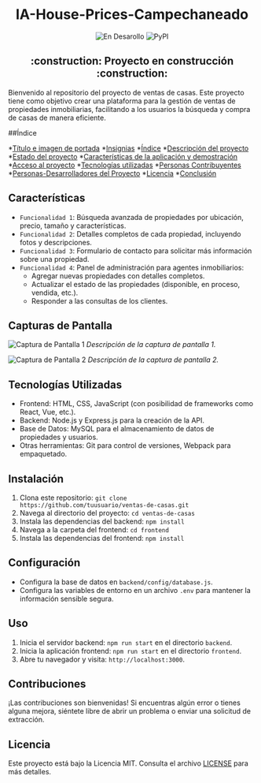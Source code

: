 <h1 align="center"> IA-House-Prices-Campechaneado </h1> 





<div align="center">
  
![En Desarollo](https://img.shields.io/badge/STATUS-EN%20DESAROLLO-green)
![PyPI](https://img.shields.io/pypi/v/customtkinter)

</div>

<h2 align="center">
:construction: Proyecto en construcción :construction:
</h2>

Bienvenido al repositorio del proyecto de ventas de casas. Este proyecto tiene como objetivo crear una plataforma para la gestión de ventas de propiedades inmobiliarias, facilitando a los usuarios la búsqueda y compra de casas de manera eficiente.


##Índice

*[Título e imagen de portada](#Título-e-imagen-de-portada)
*[Insignias](#insignias)
*[Índice](#índice)
*[Descripción del proyecto](#descripción-del-proyecto)
*[Estado del proyecto](#Estado-del-proyecto)
*[Características de la aplicación y demostración](#Características-de-la-aplicación-y-demostración)
*[Acceso al proyecto](#acceso-proyecto)
*[Tecnologías utilizadas](#tecnologías-utilizadas)
*[Personas Contribuyentes](#personas-contribuyentes)
*[Personas-Desarrolladores del Proyecto](#personas-desarrolladores)
*[Licencia](#licencia)
*[Conclusión](#conclusión)


## Características

- `Funcionalidad 1`: Búsqueda avanzada de propiedades por ubicación, precio, tamaño y características.
- `Funcionalidad 2`: Detalles completos de cada propiedad, incluyendo fotos y descripciones.
- `Funcionalidad 3`: Formulario de contacto para solicitar más información sobre una propiedad.
- `Funcionalidad 4`: Panel de administración para agentes inmobiliarios:
  - Agregar nuevas propiedades con detalles completos.
  - Actualizar el estado de las propiedades (disponible, en proceso, vendida, etc.).
  - Responder a las consultas de los clientes.

## Capturas de Pantalla

![Captura de Pantalla 1](screenshots/screenshot1.png)
*Descripción de la captura de pantalla 1.*

![Captura de Pantalla 2](screenshots/screenshot2.png)
*Descripción de la captura de pantalla 2.*

## Tecnologías Utilizadas

- Frontend: HTML, CSS, JavaScript (con posibilidad de frameworks como React, Vue, etc.).
- Backend: Node.js y Express.js para la creación de la API.
- Base de Datos: MySQL para el almacenamiento de datos de propiedades y usuarios.
- Otras herramientas: Git para control de versiones, Webpack para empaquetado.

## Instalación

1. Clona este repositorio: `git clone https://github.com/tuusuario/ventas-de-casas.git`
2. Navega al directorio del proyecto: `cd ventas-de-casas`
3. Instala las dependencias del backend: `npm install`
4. Navega a la carpeta del frontend: `cd frontend`
5. Instala las dependencias del frontend: `npm install`

## Configuración

- Configura la base de datos en `backend/config/database.js`.
- Configura las variables de entorno en un archivo `.env` para mantener la información sensible segura.

## Uso

1. Inicia el servidor backend: `npm run start` en el directorio `backend`.
2. Inicia la aplicación frontend: `npm run start` en el directorio `frontend`.
3. Abre tu navegador y visita: `http://localhost:3000`.

## Contribuciones

¡Las contribuciones son bienvenidas! Si encuentras algún error o tienes alguna mejora, siéntete libre de abrir un problema o enviar una solicitud de extracción.

## Licencia

Este proyecto está bajo la Licencia MIT. Consulta el archivo [LICENSE](LICENSE) para más detalles.

